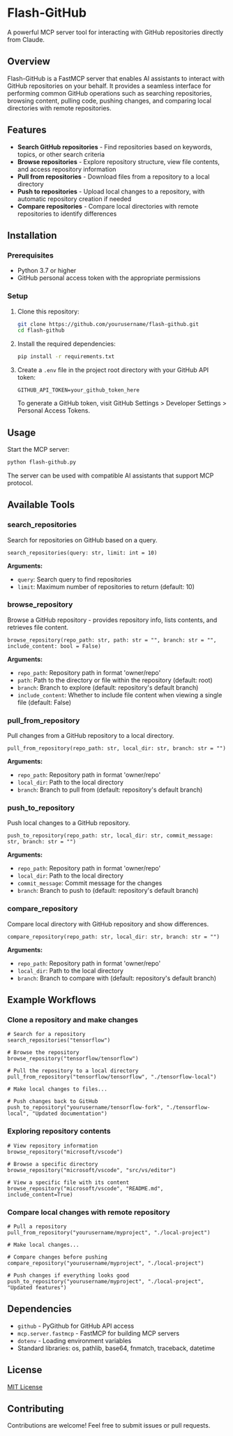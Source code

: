 # Flash-GitHub

A powerful MCP server tool for interacting with GitHub repositories directly from Claude.

## Overview

Flash-GitHub is a FastMCP server that enables AI assistants to interact with GitHub repositories on your behalf. It provides a seamless interface for performing common GitHub operations such as searching repositories, browsing content, pulling code, pushing changes, and comparing local directories with remote repositories.

## Features

- **Search GitHub repositories** - Find repositories based on keywords, topics, or other search criteria
- **Browse repositories** - Explore repository structure, view file contents, and access repository information
- **Pull from repositories** - Download files from a repository to a local directory
- **Push to repositories** - Upload local changes to a repository, with automatic repository creation if needed
- **Compare repositories** - Compare local directories with remote repositories to identify differences

## Installation

### Prerequisites

- Python 3.7 or higher
- GitHub personal access token with the appropriate permissions

### Setup

1. Clone this repository:
   ```bash
   git clone https://github.com/yourusername/flash-github.git
   cd flash-github
   ```

2. Install the required dependencies:
   ```bash
   pip install -r requirements.txt
   ```

3. Create a `.env` file in the project root directory with your GitHub API token:
   ```
   GITHUB_API_TOKEN=your_github_token_here
   ```

   To generate a GitHub token, visit GitHub Settings > Developer Settings > Personal Access Tokens.

## Usage

Start the MCP server:

```bash
python flash-github.py
```

The server can be used with compatible AI assistants that support MCP protocol.

## Available Tools

### search_repositories

Search for repositories on GitHub based on a query.

```
search_repositories(query: str, limit: int = 10)
```

**Arguments:**
- `query`: Search query to find repositories
- `limit`: Maximum number of repositories to return (default: 10)

### browse_repository

Browse a GitHub repository - provides repository info, lists contents, and retrieves file content.

```
browse_repository(repo_path: str, path: str = "", branch: str = "", include_content: bool = False)
```

**Arguments:**
- `repo_path`: Repository path in format 'owner/repo'
- `path`: Path to the directory or file within the repository (default: root)
- `branch`: Branch to explore (default: repository's default branch)
- `include_content`: Whether to include file content when viewing a single file (default: False)

### pull_from_repository

Pull changes from a GitHub repository to a local directory.

```
pull_from_repository(repo_path: str, local_dir: str, branch: str = "")
```

**Arguments:**
- `repo_path`: Repository path in format 'owner/repo'
- `local_dir`: Path to the local directory
- `branch`: Branch to pull from (default: repository's default branch)

### push_to_repository

Push local changes to a GitHub repository.

```
push_to_repository(repo_path: str, local_dir: str, commit_message: str, branch: str = "")
```

**Arguments:**
- `repo_path`: Repository path in format 'owner/repo'
- `local_dir`: Path to the local directory
- `commit_message`: Commit message for the changes
- `branch`: Branch to push to (default: repository's default branch)

### compare_repository

Compare local directory with GitHub repository and show differences.

```
compare_repository(repo_path: str, local_dir: str, branch: str = "")
```

**Arguments:**
- `repo_path`: Repository path in format 'owner/repo'
- `local_dir`: Path to the local directory
- `branch`: Branch to compare with (default: repository's default branch)

## Example Workflows

### Clone a repository and make changes
```
# Search for a repository
search_repositories("tensorflow")

# Browse the repository
browse_repository("tensorflow/tensorflow")

# Pull the repository to a local directory
pull_from_repository("tensorflow/tensorflow", "./tensorflow-local")

# Make local changes to files...

# Push changes back to GitHub
push_to_repository("yourusername/tensorflow-fork", "./tensorflow-local", "Updated documentation")
```

### Exploring repository contents
```
# View repository information
browse_repository("microsoft/vscode")

# Browse a specific directory
browse_repository("microsoft/vscode", "src/vs/editor")

# View a specific file with its content
browse_repository("microsoft/vscode", "README.md", include_content=True)
```

### Compare local changes with remote repository
```
# Pull a repository
pull_from_repository("yourusername/myproject", "./local-project")

# Make local changes...

# Compare changes before pushing
compare_repository("yourusername/myproject", "./local-project")

# Push changes if everything looks good
push_to_repository("yourusername/myproject", "./local-project", "Updated features")
```

## Dependencies

- `github` - PyGithub for GitHub API access
- `mcp.server.fastmcp` - FastMCP for building MCP servers
- `dotenv` - Loading environment variables
- Standard libraries: os, pathlib, base64, fnmatch, traceback, datetime

## License

[MIT License](LICENSE)

## Contributing

Contributions are welcome! Feel free to submit issues or pull requests.